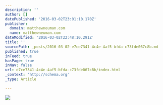 ```yaml
---
description: ''
author: []
datePublished: '2016-03-02T23:01:10.170Z'
publisher:
  domain: matthewneuman.com
  name: matthewneuman.com
dateModified: '2016-03-02T22:48:10.291Z'
title: ''
sourcePath: _posts/2016-03-02-e7ce7341-4c4e-4af5-bfda-c73fde067c8b.md
published: true
inFeed: true
hasPage: true
inNav: false
url: e7ce7341-4c4e-4af5-bfda-c73fde067c8b/index.html
_context: 'http://schema.org'
_type: Article

---
```

![](https://matthewneuman.files.wordpress.com/2015/12/frenchtoast2.jpg?w=400)